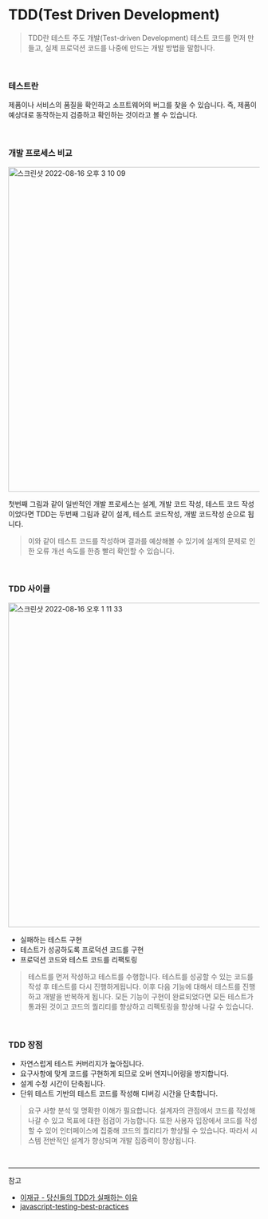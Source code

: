 # TDD(Test Driven Development)

> TDD란 테스트 주도 개발(Test-driven Development) 테스트 코드를 먼저 만들고, 실제 프로덕션 코드를 나중에 만드는 개발 방법을 말합니다.

<br>

### 테스트란

제품이나 서비스의 품질을 확인하고 소프트웨어의 버그를 찾을 수 있습니다. 즉, 제품이 예상대로 동작하는지 검증하고 확인하는 것이라고 볼 수 있습니다. 

<br>


### 개발 프로세스 비교

<img width="650" alt="스크린샷 2022-08-16 오후 3 10 09" src="https://user-images.githubusercontent.com/68188768/184809763-bf95c842-b29b-4054-b4e9-3e8a59be1f19.png">

첫번째 그림과 같이 일반적인 개발 프로세스는 설계, 개발 코드 작성, 테스트 코드 작성이었다면 TDD는 두번째 그림과 같이 설계, 테스트 코드작성, 개발 코드작성 순으로 됩니다. 

> 이와 같이 테스트 코드를 작성하며 결과를 예상해볼 수 있기에 설계의 문제로 인한 오류 개선 속도를 한층 빨리 확인할 수 있습니다.

<br>

### TDD 사이클

<img width="650" alt="스크린샷 2022-08-16 오후 1 11 33" src="https://user-images.githubusercontent.com/68188768/184796223-bf446146-6028-429a-a723-702be7c7d17f.png">

- 실패하는 테스트 구현
- 테스트가 성공하도록 프로덕션 코드를 구현
- 프로덕션 코드와 테스트 코드를 리팩토링
> 테스트를 먼저 작성하고 테스트를 수행합니다. 테스트를 성공할 수 있는 코드를 작성 후 테스트를 다시 진행하게됩니다. 이후 다음 기능에 대해서 테스트를 진행하고 개발을 반복하게 됩니다. 모든 기능이 구현이 완료되었다면 모든 테스트가 통과된 것이고 코드의 퀄리티를 향상하고 리펙토링을 향상해 나갈 수 있습니다. 

<br>

### TDD 장점

- 자연스럽게 테스트 커버리지가 높아집니다.
- 요구사항에 맞게 코드를 구현하게 되므로 오버 엔지니어링을 방지합니다.
- 설계 수정 시간이 단축됩니다.
- 단위 테스트 기반의 테스트 코드를 작성해 디버깅 시간을 단축합니다.

> 요구 사항 분석 및 명확한 이해가 필요합니다. 설계자의 관점에서 코드를 작성해 나갈 수 있고 목표에 대한 점검이 가능합니다. 또한 사용자 입장에서 코드를 작성할 수 있어 인터페이스에 집중해 코드의 퀄리티가 향상될 수 있습니다. 따라서 시스템 전반적인 설계가 향상되며 개발 집중력이 향상됩니다.

<br>

---

참고

- [이재규 - 당신들의 TDD가 실패하는 이유](https://www.youtube.com/watch?v=UttzAcbuk5k)
- [javascript-testing-best-practices
](https://github.com/goldbergyoni/javascript-testing-best-practices)
